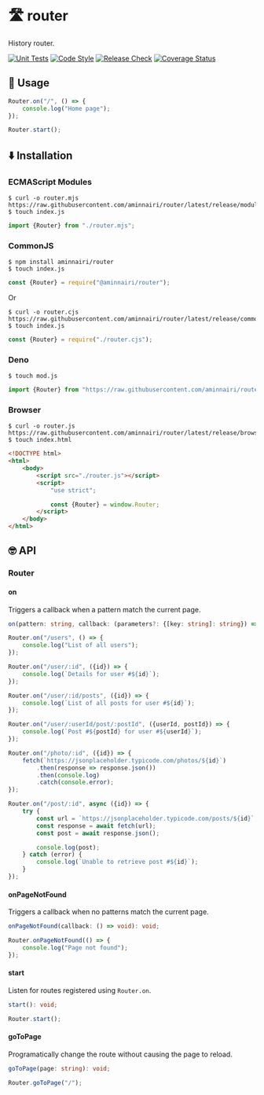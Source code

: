 # :motorway: router

History router.

[![Unit Tests](https://github.com/aminnairi/router/workflows/Unit%20Tests/badge.svg)](https://github.com/aminnairi/router/actions?query=workflow%3A%22Unit+Tests%22) [![Code Style](https://github.com/aminnairi/router/workflows/Code%20Style/badge.svg)](https://github.com/aminnairi/router/actions?query=workflow%3A%22Code+Style%22) [![Release Check](https://github.com/aminnairi/router/workflows/Release%20Check/badge.svg)](https://github.com/aminnairi/router/actions?query=workflow%3A%22Release+Check%22) [![Coverage Status](https://coveralls.io/repos/github/aminnairi/router/badge.svg?branch=latest)](https://coveralls.io/github/aminnairi/router?branch=latest)

## :thinking: Usage

```javascript
Router.on("/", () => {
    console.log("Home page");
});

Router.start();
```

## :arrow_down: Installation

### ECMAScript Modules

```console
$ curl -o router.mjs https://raw.githubusercontent.com/aminnairi/router/latest/release/module/router.mjs
$ touch index.js
```

```javascript
import {Router} from "./router.mjs";
```

### CommonJS

```console
$ npm install aminnairi/router
$ touch index.js
```

```javascript
const {Router} = require("@aminnairi/router");
```

Or

```console
$ curl -o router.cjs https://raw.githubusercontent.com/aminnairi/router/latest/release/commonjs/router.cjs
$ touch index.js
```

```javascript
const {Router} = require("./router.cjs");
```

### Deno

```console
$ touch mod.js
```

```javascript
import {Router} from "https://raw.githubusercontent.com/aminnairi/router/latest/release/module/router.mjs";
```

### Browser

```console
$ curl -o router.js https://raw.githubusercontent.com/aminnairi/router/latest/release/browser/router.js
$ touch index.html
```

```html
<!DOCTYPE html>
<html>
    <body>
        <script src="./router.js"></script>
        <script>
            "use strict";

            const {Router} = window.Router;
        </script>
    </body>
</html>
```

## :nerd_face: API

### Router

#### on

Triggers a callback when a pattern match the current page.

```typescript
on(pattern: string, callback: (parameters?: {[key: string]: string}) => void): void;
```

```javascript
Router.on("/users", () => {
    console.log("List of all users");
});

Router.on("/user/:id", ({id}) => {
    console.log(`Details for user #${id}`);
});

Router.on("/user/:id/posts", ({id}) => {
    console.log(`List of all posts for user #${id}`);
});

Router.on("/user/:userId/post/:postId", ({userId, postId}) => {
    console.log(`Post #${postId} for user #${userId}`);
});

Router.on("/photo/:id", ({id}) => {
    fetch(`https://jsonplaceholder.typicode.com/photos/${id}`)
        .then(response => response.json())
        .then(console.log)
        .catch(console.error);
});

Router.on("/post/:id", async ({id}) => {
    try {
        const url = `https://jsonplaceholder.typicode.com/posts/${id}`;
        const response = await fetch(url);
        const post = await response.json();

        console.log(post);
    } catch (error) {
        console.log(`Unable to retrieve post #${id}`);
    }
});
```

#### onPageNotFound

Triggers a callback when no patterns match the current page.

```typescript
onPageNotFound(callback: () => void): void;
```

```javascript
Router.onPageNotFound(() => {
    console.log("Page not found");
});
```

#### start

Listen for routes registered using `Router.on`.

```typescript
start(): void;
```

```javascript
Router.start();
```

#### goToPage

Programatically change the route without causing the page to reload.

```typescript
goToPage(page: string): void;
```

```javascript
Router.goToPage("/");
```
